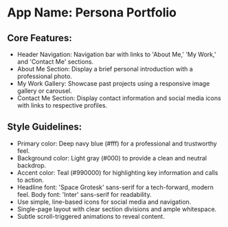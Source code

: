 # **App Name**: Persona Portfolio

## Core Features:

- Header Navigation: Navigation bar with links to 'About Me,' 'My Work,' and 'Contact Me' sections.
- About Me Section: Display a brief personal introduction with a professional photo.
- My Work Gallery: Showcase past projects using a responsive image gallery or carousel.
- Contact Me Section: Display contact information and social media icons with links to respective profiles.

## Style Guidelines:

- Primary color: Deep navy blue (#fff) for a professional and trustworthy feel.
- Background color: Light gray (#000) to provide a clean and neutral backdrop.
- Accent color: Teal (#990000) for highlighting key information and calls to action.
- Headline font: 'Space Grotesk' sans-serif for a tech-forward, modern feel. Body font: 'Inter' sans-serif for readability.
- Use simple, line-based icons for social media and navigation.
- Single-page layout with clear section divisions and ample whitespace.
- Subtle scroll-triggered animations to reveal content.